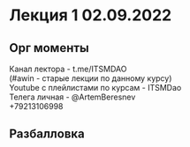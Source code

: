 # Лекция 1 02.09.2022
## Орг моменты
Канал лектора - t.me/ITSMDAO\
(#awin - старые лекции по данному курсу)\
Youtube c плейлистами по курсам - ITSMDao\
Телега личная - @ArtemBeresnev\
+79213106998
## Разбалловка
